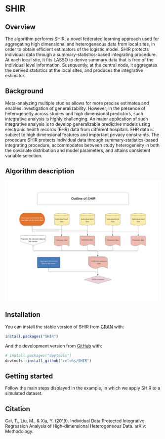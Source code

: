 
# SHIR

<!-- badges: start -->

<!-- badges: end -->

## Overview

The algorithm performs SHIR, a novel federated learning approach used
for aggregating high dimensional and heterogeneous data from local
sites, in order to obtain efficient estimators of the logistic model.
SHIR protects individual data through a summary-statistics-based
integrating procedure. At each local site, it fits LASSO to derive
summary data that is free of the individual level information.
Susequently, at the central node, it aggregates the derived statistics
at the local sites, and produces the integrative estimator.

## Background

Meta-analyzing multiple studies allows for more precise estimates and
enables investigation of generalizability. However, in the presence of
heterogeneity across studies and high dimensional predictors, such
integrative analysis is highly challenging. An major application of such
integrative analysis is to develop generalizable predictive models using
electronic health records (EHR) data from different hospitals. EHR data
is subject to high dimensional features and important privacy
constraints. The procedure SHIR protects individual data through
summary-statistics-based integrating procedure, accommodates between
study heterogeneity in both the covariate distribution and model
parameters, and attains consistent variable selection.

## Algorithm description

![Algorithm flowchart](./figures/Flowchart_SHIR.png)

## Installation

You can install the stable version of SHIR from
[CRAN](https://CRAN.R-project.org) with:

``` r
install.packages("SHIR")
```

And the development version from [GitHub](https://github.com/) with:

``` r
# install.packages("devtools")
devtools::install_github("celehs/SHIR")
```

## Getting started

Follow the main steps displayed in the example, in which we apply SHIR
to a simulated dataset.

## Citation

Cai, T., Liu, M., & Xia, Y. (2019). Individual Data Protected
Integrative Regression Analysis of High-dimensional Heterogeneous Data.
arXiv: Methodology.
